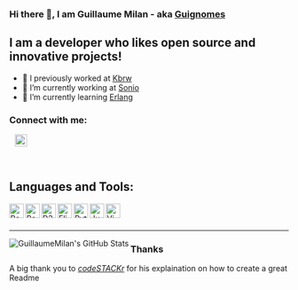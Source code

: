 ### Hi there 👋, I am Guillaume Milan - aka [Guignomes](https://www.deviantart.com/guignomes)

## I am a developer who likes open source and innovative projects!

- 🤠 I previously worked at [Kbrw][kbrw]
- 🔭 I’m currently working at [Sonio][sonio]
- 🌱 I’m currently learning [Erlang][erlang]

### Connect with me:

[<img style="margin-left:10px;" alt="guillaume-milan-b7389212b" width="22px" src="https://cdn.jsdelivr.net/npm/simple-icons@v3/icons/linkedin.svg" />][linkedin]

<br />

## Languages and Tools:


[<img align="left" alt="React"   width="26px"  src="https://raw.githubusercontent.com/GuillaumeMilan/GuillaumeMilan/raw/master/images/javascript.svg" />][javascript]
[<img align="left" alt="React"   width="26px"  src="https://raw.githubusercontent.com//GuillaumeMilan/GuillaumeMilan/raw/master/images/react.svg" />][react]
[<img align="left" alt="D3js"    width="26px"  src="https://raw.githubusercontent.com//GuillaumeMilan/GuillaumeMilan/raw/master/images/d3js.svg" />][d3js]
[<img align="left" alt="Elixir"  height="26px" src="https://raw.githubusercontent.com//GuillaumeMilan/GuillaumeMilan/raw/master/images/elixir.svg" />][elixir-lang]
[<img align="left" alt="Python"  width="26px"  src="https://upload.wikimedia.org/wikipedia/commons/c/c3/Python-logo-notext.svg" />][python]
[<img align="left" alt="Jupyter" width="26px"  src="https://jupyter.org/assets/main-logo.svg" />][jupyter]
[<img align="left" alt="Vim"     width="26px"  src="https://raw.githubusercontent.com//GuillaumeMilan/GuillaumeMilan/raw/master/images/vim.svg" />][vim]

<br />
<br />


---


<img align="left" alt="GuillaumeMilan's GitHub Stats" src="https://github-readme-stats.vercel.app/api?username=GuillaumeMilan&show_icons=true&hide_border=true" />


### Thanks

A big thank you to *[codeSTACKr][codestackrwebsite]* for his explaination on how to create a great Readme

<!--
**GuillaumeMilan/GuillaumeMilan** is a ✨ _special_ ✨ repository because its `README.md` (this file) appears on your GitHub profile.

Here are some ideas to get you started:

- 👯 I’m looking to collaborate on ...
- 🤔 I’m looking for help with ...
- 📫 How to reach me: ...
- 😄 Pronouns: ...
- ⚡ Fun fact: ...
- 💬 Ask me: ...
-->

[kbrw]: https://kbrw.fr
[sonio]: https://sonio.ai/
[codestackrwebsite]: https://www.youtube.com/channel/UCDCHcqyeQgJ-jVSd6VJkbCw
[javascript]: https://developer.mozilla.org/en-US/docs/Web/JavaScript
[react]: https://reactjs.org/
[elixir-lang]: https://elixir-lang.org/
[erlang]: https://www.erlang.org/
[vim]: https://www.vim.org/
[linkedin]: https://www.linkedin.com/in/guillaume-milan-b7389212b/
[d3js]: https://d3js.org/
[python]: https://www.python.org/
[jupyter]: https://jupyter.org/
[elm]: https://elm-lang.org/
